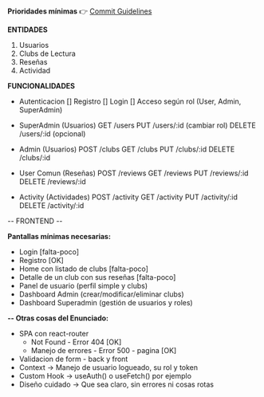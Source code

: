 **Prioridades mínimas**
👉 [Commit Guidelines](./commits-guideline.md)

**ENTIDADES**
1. Usuarios
2. Clubs de Lectura
3. Reseñas
4. Actividad

**FUNCIONALIDADES**
- Autenticacion
[] Registro
[] Login
[] Acceso según rol (User, Admin, SuperAdmin)

- SuperAdmin (Usuarios)
GET /users
PUT /users/:id (cambiar rol)
DELETE /users/:id (opcional)

- Admin (Usuarios)
POST /clubs
GET /clubs
PUT /clubs/:id
DELETE /clubs/:id

- User Comun (Reseñas)
POST /reviews
GET /reviews
PUT /reviews/:id
DELETE /reviews/:id

- Activity (Actividades)
POST /activity
GET /activity
PUT /activity/:id
DELETE /activity/:id


-- FRONTEND --

**Pantallas mínimas necesarias:**

* Login  [falta-poco]
* Registro  [OK]
* Home con listado de clubs  [falta-poco]
* Detalle de un club con sus reseñas  [falta-poco]
* Panel de usuario (perfil simple y clubs)
* Dashboard Admin (crear/modificar/eliminar clubs)
* Dashboard Superadmin (gestión de usuarios y roles)


**-- Otras cosas del Enunciado:**
* SPA con react-router
    * Not Found - Error 404 [OK]
    * Manejo de errores - Error 500 - pagina [OK]
* Validacion de form - back y front
* Context  ->  Manejo de usuario logueado, su rol y token
* Custom Hook  ->  useAuth() o useFetch() por ejemplo
* Diseño cuidado  ->  	Que sea claro, sin errores ni cosas rotas